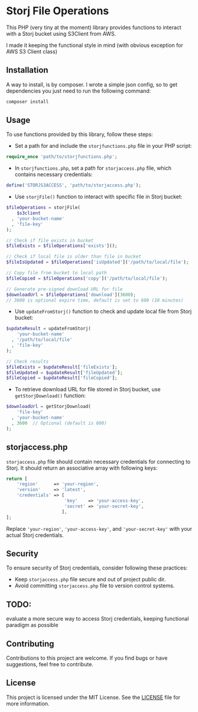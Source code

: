 # Storj File Operations

This PHP (very tiny at the moment) library provides functions to interact with a Storj bucket using S3Client from AWS.

I made it keeping the functional style in mind (with obvious exception for AWS S3 Client class)

## Installation

A way to install, is by composer. I wrote a simple json config, so to get dependencies you just need to run the following command:

```bash
composer install
```

## Usage

To use functions provided by this library, follow these steps:

* Set a path for and include the `storjfunctions.php` file in your PHP script:

```php
require_once 'path/to/storjfunctions.php';
```

* In `storjfunctions.php`, set a path for `storjaccess.php` file, which contains necessary credentials:

```php
define('STORJS3ACCESS', 'path/to/storjaccess.php');
```

* Use `storjFile()` function to interact with specific file in Storj bucket:

```php
$fileOperations = storjFile(
    $s3client
  , 'your-bucket-name'
  , 'file-key'
);

// Check if file exists in bucket
$fileExists = $fileOperations['exists']();

// Check if local file is older than file in bucket
$fileIsUpdated = $fileOperations['isUpdated']('/path/to/local/file');

// Copy file from bucket to local path
$fileCopied = $fileOperations['copy']('/path/to/local/file');

// Generate pre-signed download URL for file
$downloadUrl = $fileOperations['download'](3600);
// 3600 is optional expire time, default is set to 600 (10 minutes)
```

* Use `updateFromStorj()` function to check and update local file from Storj bucket:

```php
$updateResult = updateFromStorj(
    'your-bucket-name'
  , '/path/to/local/file'
  , 'file-key'
);

// Check results
$fileExists = $updateResult['fileExists'];
$fileUpdated = $updateResult['fileUpdated'];
$fileCopied = $updateResult['fileCopied'];
```

* To retrieve download URL for file stored in Storj bucket, use `getStorjDownload()` function:

```php
$downloadUrl = getStorjDownload(
    'file-key'
  , 'your-bucket-name'
  , 3600  // Optional (default is 600)
);
```

## storjaccess.php

`storjaccess.php` file should contain necessary credentials for connecting to Storj. It should return an associative array with following keys:

```php
return [
    'region'      => 'your-region',
    'version'     => 'latest',
    'credentials' => [
                      'key'    => 'your-access-key',
                      'secret' => 'your-secret-key',
                     ],
];
```

Replace `'your-region'`, `'your-access-key'`, and `'your-secret-key'` with your actual Storj credentials.

## Security

To ensure security of Storj credentials, consider following these practices:

- Keep `storjaccess.php` file secure and out of project public dir.
- Avoid committing `storjaccess.php` file to version control systems.

## TODO:

evaluate a more secure way to access Storj credentials, keeping functional paradigm as possible

## Contributing

Contributions to this project are welcome.
If you find bugs or have suggestions, feel free to contribute.

## License

This project is licensed under the MIT License. See the [LICENSE](https://github.com/DavideFasolo/StorjFileOps/edit/master/LICENSE) file for more information.
